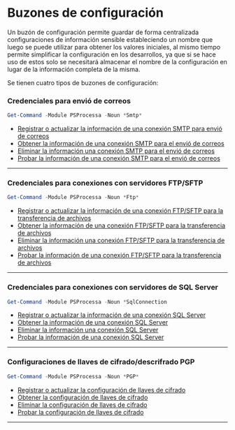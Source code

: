 # Buzones de configuración 

Un buzón de configuración permite guardar de forma centralizada configuraciones de información sensible estableciendo un nombre que luego se puede utilizar para obtener los valores iniciales, al mismo tiempo permite simplificar la configuración en los desarrollos, ya que si se hace uso de estos solo se necesitará almacenar el nombre de la configuración en lugar de la información completa de la misma.

Se tienen cuatro tipos de buzones de configuración:

### Credenciales para envió de correos
```powershell
Get-Command -Module PSProcessa -Noun *Smtp*
```
* [Registrar o actualizar la información de una conexión SMTP para envió de correos](Set-SmtpConnection.md)
* [Obtener la información de una conexión SMTP para el envió de correos](Get-SmtpConnection.md)
* [Eliminar la información una conexión SMTP para el envió de correos](Remove-SmtpConnection.md)
* [Probar la información de una conexión SMTP para el envió de correos](Test-SmtpConnection.md)

-----------------

### Credenciales para conexiones con servidores FTP/SFTP
```powershell
Get-Command -Module PSProcessa -Noun *Ftp*
```
* [Registrar o actualizar la información de una conexión FTP/SFTP para la transferencia de archivos](Set-FtpConnection.md)
* [Obtener la información de una conexión FTP/SFTP para la transferencia de archivos](Get-FtpConnection.md)
* [Eliminar la información una conexión FTP/SFTP para la transferencia de archivos](Remove-FtpConnection.md)
* [Probar la información de una conexión FTP/SFTP para la transferencia de archivos](Test-FtpConnection.md)


-----------------

### Credenciales para conexiones con servidores de SQL Server
```powershell
Get-Command -Module PSProcessa -Noun *SqlConnection
```
* [Registrar o actualizar la información de una conexión SQL Server](Set-SqlConnection.md)
* [Obtener la información de una conexión SQL Server](Get-SqlConnection.md)
* [Eliminar la información una conexión SQL Server](Remove-SqlConnection.md)
* [Probar la información de una conexión SQL Server](Test-SqlConnection.md)

-----------------

### Configuraciones de llaves de cifrado/descrifrado PGP
```powershell
Get-Command -Module PSProcessa -Noun *PGP*
```
* [Registrar o actualizar la configuración de llaves de cifrado](Set-PGPKeyStore.md)
* [Obtener la configuración de llaves de cifrado](Get-PGPKeyStore.md)
* [Eliminar la configuración de llaves de cifrado](Remove-PGPKeyStore.md)
* [Probar la configuración de llaves de cifrado](Test-PGPKeyStore.md)

-----------------
